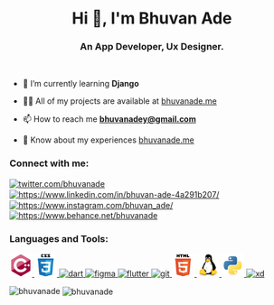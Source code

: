 <h1 align="center">Hi 👋, I'm Bhuvan Ade</h1>
<h3 align="center">An App Developer, Ux Designer.</h3>

<p align="left"> <a href="https://twitter.com/twitter.com/bhuvanade" target="blank"><img src="https://img.shields.io/twitter/follow/twitter.com/bhuvanade?logo=twitter&style=for-the-badge" alt="" /></a> </p>

- 🌱 I’m currently learning **Django**

- 👨‍💻 All of my projects are available at [bhuvanade.me](bhuvanade.me)

- 📫 How to reach me **bhuvanadey@gmail.com**

- 📄 Know about my experiences [bhuvanade.me](bhuvanade.me)

<h3 align="left">Connect with me:</h3>
<p align="left">
<a href="https://twitter.com/bhuvanade" target="blank"><img align="center" src="https://raw.githubusercontent.com/rahuldkjain/github-profile-readme-generator/master/src/images/icons/Social/twitter.svg" alt="twitter.com/bhuvanade" height="30" width="40" /></a>
<a href="https://www.linkedin.com/in/bhuvan-ade-4a291b207/" target="blank"><img align="center" src="https://raw.githubusercontent.com/rahuldkjain/github-profile-readme-generator/master/src/images/icons/Social/linked-in-alt.svg" alt="https://www.linkedin.com/in/bhuvan-ade-4a291b207/" height="30" width="40" /></a>
<a href="https://www.instagram.com/bhuvan_ade/" target="blank"><img align="center" src="https://raw.githubusercontent.com/rahuldkjain/github-profile-readme-generator/master/src/images/icons/Social/instagram.svg" alt="https://www.instagram.com/bhuvan_ade/" height="30" width="40" /></a>
<a href="https://www.behance.net/bhuvanade" target="blank"><img align="center" src="https://raw.githubusercontent.com/rahuldkjain/github-profile-readme-generator/master/src/images/icons/Social/behance.svg" alt="https://www.behance.net/bhuvanade" height="30" width="40" /></a>
</p>

<h3 align="left">Languages and Tools:</h3>
<p align="left"> <a href="https://www.w3schools.com/cpp/" target="_blank" rel="noreferrer"> <img src="https://raw.githubusercontent.com/devicons/devicon/master/icons/cplusplus/cplusplus-original.svg" alt="cplusplus" width="40" height="40"/> </a> <a href="https://www.w3schools.com/css/" target="_blank" rel="noreferrer"> <img src="https://raw.githubusercontent.com/devicons/devicon/master/icons/css3/css3-original-wordmark.svg" alt="css3" width="40" height="40"/> </a> <a href="https://dart.dev" target="_blank" rel="noreferrer"> <img src="https://www.vectorlogo.zone/logos/dartlang/dartlang-icon.svg" alt="dart" width="40" height="40"/> </a> <a href="https://www.figma.com/" target="_blank" rel="noreferrer"> <img src="https://www.vectorlogo.zone/logos/figma/figma-icon.svg" alt="figma" width="40" height="40"/> </a> <a href="https://flutter.dev" target="_blank" rel="noreferrer"> <img src="https://www.vectorlogo.zone/logos/flutterio/flutterio-icon.svg" alt="flutter" width="40" height="40"/> </a> <a href="https://git-scm.com/" target="_blank" rel="noreferrer"> <img src="https://www.vectorlogo.zone/logos/git-scm/git-scm-icon.svg" alt="git" width="40" height="40"/> </a> <a href="https://www.w3.org/html/" target="_blank" rel="noreferrer"> <img src="https://raw.githubusercontent.com/devicons/devicon/master/icons/html5/html5-original-wordmark.svg" alt="html5" width="40" height="40"/> </a> <a href="https://www.linux.org/" target="_blank" rel="noreferrer"> <img src="https://raw.githubusercontent.com/devicons/devicon/master/icons/linux/linux-original.svg" alt="linux" width="40" height="40"/> </a> <a href="https://www.python.org" target="_blank" rel="noreferrer"> <img src="https://raw.githubusercontent.com/devicons/devicon/master/icons/python/python-original.svg" alt="python" width="40" height="40"/> </a> <a href="https://www.adobe.com/products/xd.html" target="_blank" rel="noreferrer"> <img src="https://cdn.worldvectorlogo.com/logos/adobe-xd.svg" alt="xd" width="40" height="40"/> </a> </p>

<p><img align="left" src="https://github-readme-stats.vercel.app/api/top-langs?username=bhuvanade&show_icons=true&locale=en&layout=compact" alt="bhuvanade" /></p>

<p>&nbsp;<img align="center" src="https://github-readme-stats.vercel.app/api?username=bhuvanade&show_icons=true&locale=en" alt="bhuvanade" /></p>

